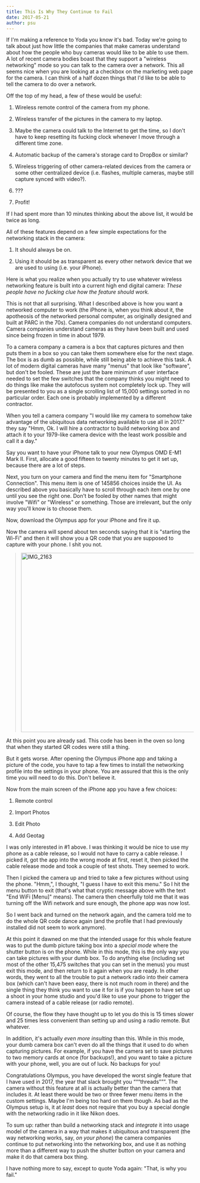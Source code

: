 ```yaml
---
title: This Is Why They Continue to Fail
date: 2017-05-21
author: psu
---
```


If I'm making a reference to Yoda you know it's bad. Today we're going to talk about just how little the companies that make cameras understand about how the people who buy cameras would like to be able to use them. A lot of recent camera bodies boast that they support a "wireless networking" mode so you can talk to the camera over a network. This all seems nice when you are looking at a checkbox on the marketing web page for the camera. I can think of a half dozen things that I'd like to be able to tell the camera to do over a network.

Off the top of my head, a few of these would be useful:

1. Wireless remote control of the camera from my phone.

2. Wireless transfer of the pictures in the camera to my laptop.

3. Maybe the camera could talk to the Internet to get the time, so I don't have to keep resetting its fucking clock whenever I move through a different time zone.

4. Automatic backup of the camera's storage card to DropBox or similar?

5. Wireless triggering of other camera-related devices from the camera or some other centralized device (i.e. flashes, multiple cameras, maybe still capture synced with video?).

6. ???

7. Profit!

If I had spent more than 10 minutes thinking about the above list, it would be twice as long.

All of these features depend on a few simple expectations for the networking stack in the camera:
 
1. It should always be on.

2. Using it should be as transparent as every other network device that we are used to using (i.e. your iPhone).

Here is what you realize when you actually try to use whatever wireless networking feature is built into a current high end digital camera: *These people have no fucking clue how the feature should work.*

This is not that all surprising. What I described above is how you want a networked computer to work (the iPhone is, when you think about it, the apotheosis of the networked personal computer, as originally designed and built at PARC in the 70s). Camera companies do not understand computers. Camera companies understand cameras as they have been built and used since being frozen in time in about 1979. 

To a camera company a camera is a box that captures pictures and then puts them in a box so you can take them somewhere else for the next stage. The box is as dumb as possible, while still being able to achieve this task. A lot of modern digital cameras have many "menus" that look like "software", but don't be fooled. These are just the bare minimum of user interface needed to set the few switches that the  company thinks you might need to do things like make the autofocus system not completely lock up. They will be presented to you as a single scrolling list of 15,000 settings sorted in no particular order. Each one is probably implemented by a different contractor. 

When you tell a camera company "I would like my camera to somehow take advantage of the ubiquitous data networking available to use all in 2017." they say "Hmm, Ok. I will hire a contractor to build networking box and attach it to your 1979-like camera device with the least work possible and call it a day."

Say you want to have your iPhone talk to your new Olympus OMD E-M1 Mark II. First, allocate a good fifteen to twenty minutes to get it set up, because there are a lot of steps.

Next, you turn on your camera and find the menu item for "Smartphone Connection". This menu item is one of 145856 choices inside the UI. As described above you basically have to scroll through each item one by one until you see the right one. Don't be fooled by other names that might involve "Wifi" or "Wireless" or something. Those are irrelevant, but the only way you'll know is to choose them.

Now, download the Olympus app for your iPhone and fire it up.

Now the camera will spend about ten seconds saying that it is "starting the Wi-Fi" and then it will show you a QR code that you are supposed to capture with your phone. I shit you not.

> <a data-flickr-embed="true"  href="https://www.flickr.com/photos/79904144@N00/34676124481/in/dateposted-public/" title="IMG_2163"><img src="https://c1.staticflickr.com/5/4274/34676124481_c0d86e45cd_z.jpg" width="640" height="480" alt="IMG_2163"></a>

At this point you are already sad. This code has been in the oven so long that when they started QR codes were still a thing.

But it gets worse. After opening the Olympus iPhone app and taking a picture of the code, you have to tap a few times to install the networking profile into the settings in your phone. You are assured that this is the only time you will need to do this. Don't believe it.

Now from the main screen of the iPhone app you have a few choices:

1. Remote control

2. Import Photos

3. Edit Photo

4. Add Geotag

I was  only interested in #1 above. I was thinking it would be nice to use my phone as a cable release, so I would not have to carry a cable release. I picked it, got the app into the wrong mode at first, reset it, then picked the cable release mode and took a couple of test shots. They seemed to work.

Then I picked the camera up and tried to take a few pictures without using the phone. "Hmm,", I thought, "I guess I have to exit this menu." So I hit the menu button to exit (that's what that cryptic message above with the text "End WiFi [Menu]" means). The camera then cheerfully told me that it was turning off the Wifi network and sure enough, the phone app was now lost.

So I went back and turned on the network again, and the camera told me to do  the whole QR code dance again (and the profile that I had previously installed did not seem to work anymore).

At this point it dawned on me that the intended usage for this whole feature was to put the dumb picture taking box into a *special mode* where the shutter button is on the phone. While in this mode, this is the only way you can take pictures with your dumb box. To do anything else (including set most of the other 15,475 switches that you can set in the menus) you must exit this mode, and then return to it again when you are ready. In other words, they went to all the trouble to put a network radio into their camera box (which can't have been easy, there is not much room in there) and the single thing they think you want to use it for is if you happen to have set up a shoot in your home studio and you'd like to use your phone to trigger the camera instead of a cable release (or radio remote).

Of course, the flow they have thought up to let you do this is 15 times slower and 25 times less convenient than setting up and using a radio remote. But whatever.

In addition, it's actually *even more insulting* than this. While in this mode, your dumb camera box can't even do all the things that it used to do when capturing pictures. For example, if you have the camera set to save pictures to two memory cards at once (for backups!), and you want to take a picture with your phone, well, you are out of luck. No backups for you!

Congratulations Olympus, you have developed the worst single feature that I have used in 2017, the year that slack brought you “““threads”””. The camera without this feature at all is actually better than the camera that includes it. At least there would be two or three fewer menu items in the custom settings. Maybe I'm being too hard on them though. As bad as the Olympus setup is, it at *least* does not require that you buy a special dongle with the networking radio in it like Nikon does.

To sum up: rather than build a networking stack and *integrate* it into usage model of the camera in a way that makes it ubiquitous and transparent (the way networking works, say, *on your phone*) the camera companies continue to put networking into the networking box, and use it as nothing more than a different way to push the shutter button on your camera and make it do that camera box thing. 

I have nothing more to say, except to quote Yoda again: "That, is why you fail."
